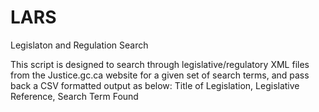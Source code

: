 # LARS
Legislaton and Regulation Search

This script is designed to search through legislative/regulatory XML files from the Justice.gc.ca website for a given 
set of search terms, and pass back a CSV formatted output as below:
Title of Legislation, Legislative Reference, Search Term Found
